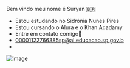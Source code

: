 Bem vindo meu nome é Suryan 🇧🇷
- Estou estudando no Sidrônia Nunes Pires
- Estou cursando o Alura e o Khan Acadamy
- Entre em contato comigo📧
- 00001122766385sp@al.educacao.sp.gov.b
- ![]()

![image](https://github.com/user-attachments/assets/c6f13c8b-2843-473d-a95b-7b9cf9108c28)
